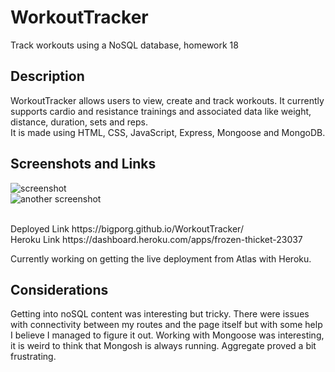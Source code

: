 # WorkoutTracker
Track workouts using a NoSQL database, homework 18

## Description

WorkoutTracker allows users to view, create and track workouts. It currently supports cardio and resistance trainings and associated data like weight, distance, duration, sets and reps. <br/>
It is made using HTML, CSS, JavaScript, Express, Mongoose and MongoDB.

## Screenshots and Links

![screenshot](https://user-images.githubusercontent.com/80430372/127570089-f34253c2-c190-4aed-a1a0-bffe821fa664.PNG)<br/>
![another screenshot](https://user-images.githubusercontent.com/80430372/127570193-f631589a-0bbf-4371-8b86-8a91046a6341.PNG)



<br/>
Deployed Link https://bigporg.github.io/WorkoutTracker/ <br/>
Heroku Link https://dashboard.heroku.com/apps/frozen-thicket-23037 <br/>

Currently working on getting the live deployment from Atlas with Heroku.


## Considerations

Getting into noSQL content was interesting but tricky. There were issues with connectivity between my routes and the page itself but with some help I believe I managed to figure it out. Working with Mongoose was interesting, it is weird to think that Mongosh is always running. Aggregate proved a bit frustrating.
